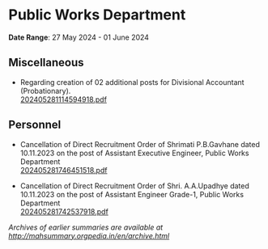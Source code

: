 # Public Works Department

**Date Range**: 27 May 2024 - 01 June 2024


## Miscellaneous
- Regarding creation of 02 additional posts for Divisional Accountant (Probationary).\
  [202405281114594918.pdf](https://gr.maharashtra.gov.in/Site/Upload/Government%20Resolutions/English/202405281114594918.pdf)

## Personnel
- Cancellation of Direct Recruitment Order of Shrimati P.B.Gavhane dated 10.11.2023 on the post of Assistant Executive Engineer, Public Works  Department\
  [202405281746451518.pdf](https://gr.maharashtra.gov.in/Site/Upload/Government%20Resolutions/English/202405281746451518.pdf)

- Cancellation of Direct Recruitment Order of Shri. A.A.Upadhye dated 10.11.2023 on the post of Assistant Engineer Grade-1, Public Works  Department\
  [202405281742537918.pdf](https://gr.maharashtra.gov.in/Site/Upload/Government%20Resolutions/English/202405281742537918.pdf)


*Archives of earlier summaries are available at http://mahsummary.orgpedia.in/en/archive.html*